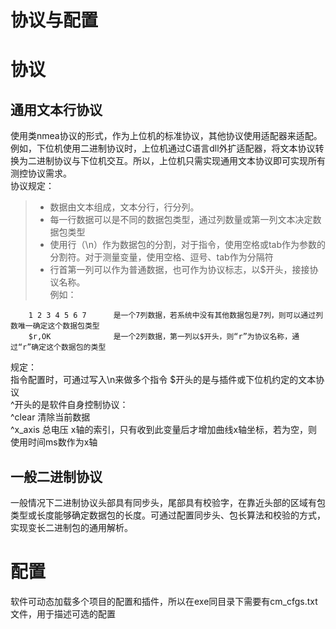 协议与配置  
======  
# 协议  
## 通用文本行协议  
使用类nmea协议的形式，作为上位机的标准协议，其他协议使用适配器来适配。例如，下位机使用二进制协议时，上位机通过C语言dll外扩适配器，将文本协议转换为二进制协议与下位机交互。所以，上位机只需实现通用文本协议即可实现所有测控协议需求。  
协议规定：  
> - 数据由文本组成，文本分行，行分列。  
> - 每一行数据可以是不同的数据包类型，通过列数量或第一列文本决定数据包类型  
> - 使用行（\n）作为数据包的分割，对于指令，使用空格或tab作为参数的分割符。对于测量变量，使用空格、逗号、tab作为分隔符  
> - 行首第一列可以作为普通数据，也可作为协议标志，以$开头，接接协议名称。  
例如：  
```  
    1 2 3 4 5 6 7      是一个7列数据，若系统中没有其他数据包是7列，则可以通过列数唯一确定这个数据包类型
    $r,OK              是一个2列数据，第一列以$开头，则“r”为协议名称，通过“r”确定这个数据包的类型
```  
规定：  
指令配置时，可通过写入\n来做多个指令
$开头的是与插件或下位机约定的文本协议  
^开头的是软件自身控制协议：  
	^clear         清除当前数据  
	^x_axis 总电压 x轴的索引，只有收到此变量后才增加曲线x轴坐标，若为空，则使用时间ms数作为x轴  
## 一般二进制协议  
一般情况下二进制协议头部具有同步头，尾部具有校验字，在靠近头部的区域有包类型或长度能够确定数据包的长度。可通过配置同步头、包长算法和校验的方式，实现变长二进制包的通用解析。  
# 配置  
软件可动态加载多个项目的配置和插件，所以在exe同目录下需要有cm_cfgs.txt文件，用于描述可选的配置  